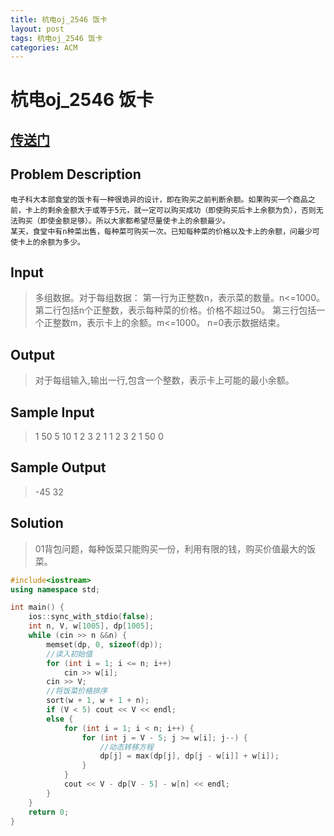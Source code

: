 ```yaml
---
title: 杭电oj_2546 饭卡
layout: post
tags: 杭电oj_2546 饭卡
categories: ACM
---
```

# 杭电oj_2546 饭卡

## [传送门](http://acm.hdu.edu.cn/showproblem.php?pid=2546)

## Problem Description

```
电子科大本部食堂的饭卡有一种很诡异的设计，即在购买之前判断余额。如果购买一个商品之前，卡上的剩余金额大于或等于5元，就一定可以购买成功（即使购买后卡上余额为负），否则无法购买（即使金额足够）。所以大家都希望尽量使卡上的余额最少。
某天，食堂中有n种菜出售，每种菜可购买一次。已知每种菜的价格以及卡上的余额，问最少可使卡上的余额为多少。
```

## Input

> 多组数据。对于每组数据：
> 第一行为正整数n，表示菜的数量。n<=1000。
> 第二行包括n个正整数，表示每种菜的价格。价格不超过50。
> 第三行包括一个正整数m，表示卡上的余额。m<=1000。
> n=0表示数据结束。

## Output

> 对于每组输入,输出一行,包含一个整数，表示卡上可能的最小余额。

## Sample Input

> 1
> 50
> 5
> 10
> 1 2 3 2 1 1 2 3 2 1
> 50
> 0

## Sample Output

> -45
> 32

## Solution

> 01背包问题，每种饭菜只能购买一份，利用有限的钱，购买价值最大的饭菜。

```c++
#include<iostream>
using namespace std;

int main() {
	ios::sync_with_stdio(false);
	int n, V, w[1005], dp[1005];
	while (cin >> n &&n) {
		memset(dp, 0, sizeof(dp));
		//读入初始值
		for (int i = 1; i <= n; i++)
			cin >> w[i];
		cin >> V;
		//将饭菜价格排序
		sort(w + 1, w + 1 + n);
		if (V < 5) cout << V << endl;
		else {
			for (int i = 1; i < n; i++) {
				for (int j = V - 5; j >= w[i]; j--) {
					//动态转移方程
					dp[j] = max(dp[j], dp[j - w[i]] + w[i]);
				}
			}
			cout << V - dp[V - 5] - w[n] << endl;
		}
	}
	return 0;
}
```
